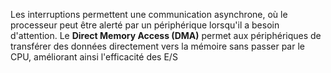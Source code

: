 Les interruptions permettent une communication asynchrone, où le processeur peut être alerté par un périphérique lorsqu'il a besoin d'attention. Le **Direct Memory Access (DMA)** permet aux périphériques de transférer des données directement vers la mémoire sans passer par le CPU, améliorant ainsi l'efficacité des E/S